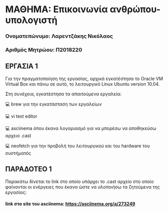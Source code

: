 # ΜΑΘΗΜΑ: Επικοινωνία ανθρώπου-υπολογιστή

### Ονοματεπώνυμο: Λαρεντζάκης Νικόλαος
### Αριθμός Μητρώου: Π2018220

## ΕΡΓΑΣΙΑ 1

Για την πραγματοποίηση της εργασίας, αρχικά εγκατέστησα το Oracle VM Virtual Box και πάνω σε αυτό, το λειτουργικό Linux Ubuntu version 10.04.

Στη συνέχεια, εγκατέστησα τα απαιτούμενα εργαλεία:

:computer:    brew για την εγκατάσταση των εργαλείων

:computer:    vi text editor

:computer:    asciinema όπου έκανα λογαριασμό για να μπορέσω να αποθηκεύσω αρχειο .cast

:computer:    neofetch για την προβολή του λειτουργικού και του hardware του συστήματός


## ΠΑΡΑΔΟΤΕΟ 1

Παρακάτω δίνεται το link στο οποίο υπάρχει το .cast αρχείο στο οποίο φαίνονται οι ενέργειες που έκανα ώστε να υλοποιήσω τα ζητούμενα της εργασίας:
#### link στο site του asciinema: https://asciinema.org/a/273249
